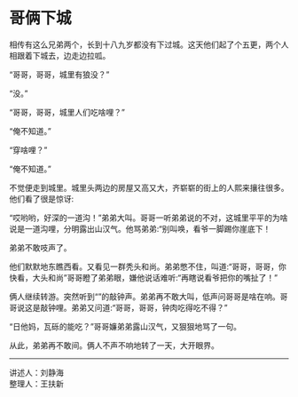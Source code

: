 # 哥俩下城

相传有这么兄弟两个，长到十八九岁都没有下过城。这天他们起了个五更，两个人相跟着下城去，边走边拉呱。

“哥哥，哥哥，城里有狼没？”

“没。”

“哥哥，哥哥，城里人们吃啥哩？”

“俺不知道。”

“穿啥哩？”

“俺不知道。”

不觉便走到城里。城里头两边的房屋又高又大，齐崭崭的街上的人熙来攘往很多。他们看了很是惊讶:

“哎哟哟，好深的一道沟！”弟弟大叫。哥哥一听弟弟说的不对，这城里平平的为啥说是一道沟哩，分明露出山汉气。他骂弟弟:“别叫唤，看爷一脚踢你崖底下！

弟弟不敢吱声了。

他们默默地东瞧西看。又看见一群秃头和尚。弟弟憋不住，叫道:“哥哥，哥哥，你快看，大头和尚”哥哥瞪了弟弟眼，嫌他说话难听:“再瞎说看爷把你的嘴扯了！”

俩人继续转游。突然听到“”的敲钟声。弟弟再不敢大叫，低声问哥哥是啥在响。哥哥说这是敲钟哩。弟弟又问道:“哥哥，哥哥，钟肉吃得吃不得？”

“日他妈，瓦砾的能吃？”哥哥嬚弟弟露山汉气，又狠狠地骂了一句。

从此，弟弟再不敢间。俩人不声不响地转了一天，大开眼界。

---

讲述人：刘静海  
整理人：王扶新